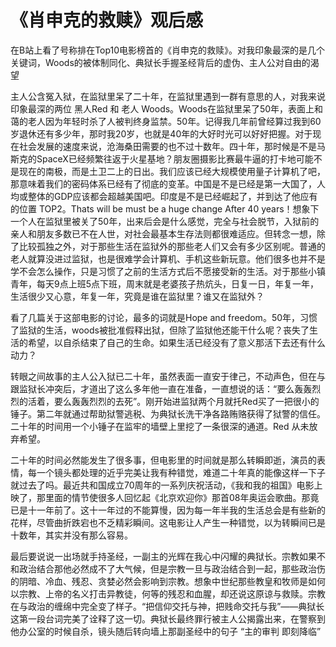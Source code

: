 # 《肖申克的救赎》观后感

在B站上看了号称排在Top10电影榜首的《肖申克的救赎》。对我印象最深的是几个关键词，Woods的被体制同化、典狱长手握圣经背后的虚伪、主人公对自由的渴望

主人公含冤入狱，在监狱里呆了二十年，在监狱里遇到一群有意思的人，对我来说印象最深的两位 黑人Red  和 老人 Woods。Woods在监狱里呆了50年，表面上和蔼的老人因为年轻时杀了人被判终身监禁。50年。记得我几年前曾经算过我到60岁退休还有多少年，那时我20岁，也就是40年的大好时光可以好好把握。对于现在社会发展的速度来说，沧海桑田需要的也不过十数年。四十年，那时候是不是马斯克的SpaceX已经频繁往返于火星基地？朋友圈摄影比赛最牛逼的打卡地可能不是现在的南极，而是土卫二上的日出。我们应该已经大规模使用量子计算机了吧，那意味着我们的密码体系已经有了彻底的变革。中国是不是已经是第一大国了，人均或整体的GDP应该都会超越美国吧。印度是不是已经崛起了，并到达了他应有的位置 TOP2。Thats will be must be a huge change After 40 years！想象下一个人在监狱里被关了50年，出来后会是什么感觉，完全与社会脱节，入狱前的亲人和朋友多数已不在人世，对社会最基本生存法则都很难适应。但转念一想，除了比较孤独之外，对于那些生活在监狱外的那些老人们又会有多少区别呢。普通的老人就算没进过监狱，也是很难学会计算机、手机这些新玩意。他们很多也并不是学不会怎么操作，只是习惯了之前的生活方式后不愿接受新的生活。对于那些小镇青年，每天9点上班5点下班，周末就是老婆孩子热炕头，日复一日，年复一年，生活很少又心意，年复一年，究竟是谁在监狱里？谁又在监狱外？

看了几篇关于这部电影的讨论，最多的词就是Hope and freedom。50年，习惯了监狱的生活，woods被批准假释出狱，但除了监狱他还能干什么呢？丧失了生活的希望，以自杀结束了自己的生命。如果生活已经没有了意义那活下去还有什么动力？

转眼之间故事的主人公入狱已二十年，虽然表面一直安于律己，不动声色，但在与跟监狱长冲突后，才道出了这么多年他一直在准备，一直想说的话：“要么轰轰烈烈的活着，要么轰轰烈烈的去死”。刚开始进监狱两个月就托Red买了一把很小的锤子。第二年就通过帮助狱警逃税、为典狱长洗干净各路贿赂获得了狱警的信任。二十年的时间用一个小锤子在监牢的墙壁上里挖了一条很深的通道。Red 从未放弃希望。

二十年的时间必然能发生了很多事，但电影里的时间就是那么转瞬即逝，演员的表情，每一个镜头都处理的近乎完美让我有种错觉，难道二十年真的能像这样一下子就过去了吗。最近共和国成立70周年的一系列庆祝活动，《我和我的祖国》电影上映了，那里面的情节使很多人回忆起《北京欢迎你》那首08年奥运会歌曲。那竟已是十一年前了。这十一年过的不能算慢，因为每一年半我的生活总会是有些新的花样，尽管曲折跌宕也不乏精彩瞬间。这电影让人产生一种错觉，以为转瞬间已是十数年，其实并没有那么容易。

最后要说说一出场就手持圣经，一副主的光辉在我心中闪耀的典狱长。宗教如果不和政治结合那他必然成不了大气候，但是宗教一旦与政治结合到一起，那些政治伤的阴暗、冷血、残忍、贪婪必然会影响到宗教。想象中世纪那些教皇和牧师是如何以宗教、上帝的名义打击异教徒，何等的残忍和血腥，却还说这原谅与救赎。宗教在与政治的缠绵中完全变了样子。“把信仰交托与神，把贱命交托与我”——典狱长这第一段台词完美了诠释了这一切。典狱长最终罪行被主人公揭露出来，在警察到他办公室的时候自杀，镜头随后转向墙上那副圣经中的句子 “主的审判 即刻降临”
